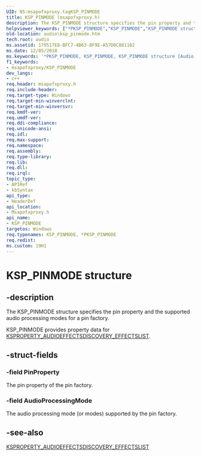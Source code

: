 ```yaml
---
UID: NS:msapofxproxy.tagKSP_PINMODE
title: KSP_PINMODE (msapofxproxy.h)
description: The KSP_PINMODE structure specifies the pin property and the supported audio processing modes for a pin factory.
helpviewer_keywords: ["*PKSP_PINMODE","KSP_PINMODE","KSP_PINMODE structure [Audio Devices]","PKSP_PINMODE","PKSP_PINMODE structure pointer [Audio Devices]","audio.ksp_pinmode","msapofxproxy/KSP_PINMODE","msapofxproxy/PKSP_PINMODE"]
old-location: audio\ksp_pinmode.htm
tech.root: audio
ms.assetid: 179517E8-BFC7-4B63-8F9E-A57D0C881102
ms.date: 12/05/2018
ms.keywords: '*PKSP_PINMODE, KSP_PINMODE, KSP_PINMODE structure [Audio Devices], PKSP_PINMODE, PKSP_PINMODE structure pointer [Audio Devices], audio.ksp_pinmode, msapofxproxy/KSP_PINMODE, msapofxproxy/PKSP_PINMODE'
f1_keywords:
- msapofxproxy/KSP_PINMODE
dev_langs:
- c++
req.header: msapofxproxy.h
req.include-header: 
req.target-type: Windows
req.target-min-winverclnt: 
req.target-min-winversvr: 
req.kmdf-ver: 
req.umdf-ver: 
req.ddi-compliance: 
req.unicode-ansi: 
req.idl: 
req.max-support: 
req.namespace: 
req.assembly: 
req.type-library: 
req.lib: 
req.dll: 
req.irql: 
topic_type:
- APIRef
- kbSyntax
api_type:
- HeaderDef
api_location:
- Msapofxproxy.h
api_name:
- KSP_PINMODE
targetos: Windows
req.typenames: KSP_PINMODE, *PKSP_PINMODE
req.redist: 
ms.custom: 19H1
---
```


# KSP_PINMODE structure


## -description


The KSP_PINMODE structure specifies the pin property and the supported audio processing modes for a pin factory.

KSP_PINMODE provides property data for <a href="https://docs.microsoft.com/previous-versions/windows/hardware/drivers/dn457706(v=vs.85)">KSPROPERTY_AUDIOEFFECTSDISCOVERY_EFFECTSLIST</a>.


## -struct-fields




### -field PinProperty

The pin property of the pin factory.


### -field AudioProcessingMode

The audio processing mode (or modes) supported by the pin factory.


## -see-also




<a href="https://docs.microsoft.com/previous-versions/windows/hardware/drivers/dn457706(v=vs.85)">KSPROPERTY_AUDIOEFFECTSDISCOVERY_EFFECTSLIST</a>
 

 

